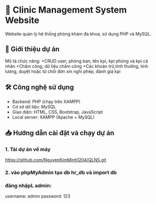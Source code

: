 # 🚀 Clinic Management System Website

Website quản lý hệ thống phòng khám đa khoa, sử dụng PHP và MySQL.

## 📁 Giới thiệu dự án
Mô tả chức năng:
    +CRUD user, phòng ban, tên kpi, kpi phòng và kpi cá nhân
    +Chấm công, dữ liệu chấm công
    +Các khoản trừ,tính thưởng, tính lương, duyệt hoặc từ chối đơn xin nghỉ phép, đánh giá kpi
## 🛠️ Công nghệ sử dụng
- Backend: PHP (chạy trên XAMPP)
- Cơ sở dữ liệu: MySQL
- Giao diện: HTML, CSS, Bootstrap, JavaScript
- Local server: XAMPP (Apache + MySQL)
## 📥 Hướng dẫn cài đặt và chạy dự án

### 1. Tải dự án về máy
https://github.com/NguyenKimMinh1204/QLNS.git
### 2. vào phpMyAdmin tạo db hr_db và import db
### đăng nhậpL admin:
username: admin
password: 123
